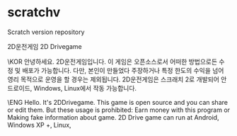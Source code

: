 # scratchv
Scratch version repository

2D운전게임 2D Drivegame

\KOR
안녕하세요. 2D운전게임입니다.
이 게임은 오픈소스로서 어떠한 방법으로든 수정 및 배포가 가능합니다.
다만, 본인이 만들었다 주장하거나 특정 한도의 수익을 넘어 영리 목적으로 운영을 할 경우는 제외됩니다.
2D운전게임은 스크래치 2로 개발되어 안드로이드, Windows, Linux에서 작동 가능합니다.

\ENG
Hello. It's 2DDrivegame.
This game is open source and you can share or edit them.
But these usage is prohibited: Earn money with this program or Making fake information about game.
2D Drive game can run at Android, Windows XP +, Linux,
